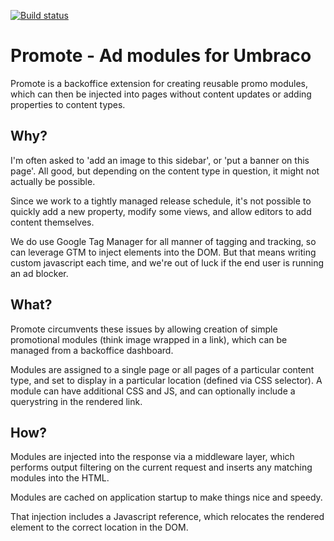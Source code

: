 [![Build status](https://ci.appveyor.com/api/projects/status/ey2un6spnk655g4y?svg=true)](https://ci.appveyor.com/project/nathanwoulfe/promote)

# Promote - Ad modules for Umbraco

Promote is a backoffice extension for creating reusable promo modules, which can then be injected into pages without content updates or adding properties to content types.

## Why?

I'm often asked to 'add an image to this sidebar', or 'put a banner on this page'. All good, but depending on the content type in question, it might not actually be possible.

Since we work to a tightly managed release schedule, it's not possible to quickly add a new property, modify some views, and allow editors to add content themselves.

We do use Google Tag Manager for all manner of tagging and tracking, so can leverage GTM to inject elements into the DOM. But that means writing custom javascript each time, and we're out of luck if the end user is running an ad blocker.

## What?

Promote circumvents these issues by allowing creation of simple promotional modules (think image wrapped in a link), which can be managed from a backoffice dashboard.

Modules are assigned to a single page or all pages of a particular content type, and set to display in a particular location (defined via CSS selector). A module can have additional CSS and JS, and can optionally include a querystring in the rendered link.

## How?

Modules are injected into the response via a middleware layer, which performs output filtering on the current request and inserts any matching modules into the HTML.

Modules are cached on application startup to make things nice and speedy. 

That injection includes a Javascript reference, which relocates the rendered element to the correct location in the DOM.